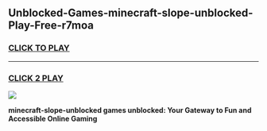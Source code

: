 
## Unblocked-Games-minecraft-slope-unblocked-Play-Free-r7moa
<h3>
<a href="https://premium76.site?title=minecraft-slope-unblocked&ref=23A">CLICK TO PLAY</a></h3>
<hr>

<h3>
<a href="https://premium76.site?title=minecraft-slope-unblocked&ref=23A">CLICK 2 PLAY</a>
  
</h3>

<a href="https://premium76.site?title=minecraft-slope-unblocked&ref=23A"><img src="https://clearcache.store/games.png"></a>


**minecraft-slope-unblocked games unblocked: Your Gateway to Fun and Accessible Online Gaming**
